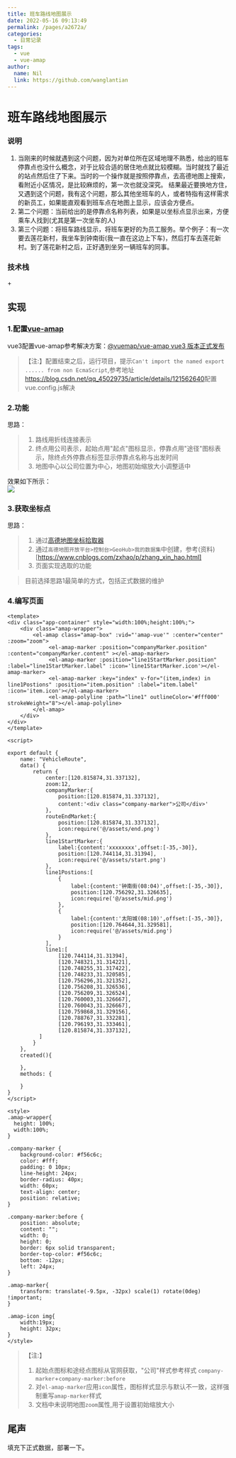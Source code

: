 ```yaml
---
title: 班车路线地图展示
date: 2022-05-16 09:13:49
permalink: /pages/a2672a/
categories:
  - 日常记录
tags:
  - vue
  - vue-amap
author: 
  name: Nil
  link: https://github.com/wanglantian
---
```




# 班车路线地图展示

### 说明

1. 当刚来的时候就遇到这个问题，因为对单位所在区域地理不熟悉，给出的班车停靠点也没什么概念，对于比较合适的居住地点就比较模糊。当时就找了最近的站点然后住了下来。当时的一个操作就是按照停靠点，去高德地图上搜索，看附近小区情况，是比较麻烦的，第一次也就没深究。
结果最近要换地方住，又遇到这个问题，我有这个问题，那么其他坐班车的人，或者特指有这样需求的新员工，如果能直观看到班车点在地图上显示，应该会方便点。
2. 第二个问题：当前给出的是停靠点名称列表，如果是以坐标点显示出来，方便乘车人找到(尤其是第一次坐车的人)
3. 第三个问题：将班车路线显示，将班车更好的为员工服务。举个例子：有一次要去莲花新村，我坐车到钟南街(我一直在这边上下车)，然后打车去莲花新村。到了莲花新村之后，正好遇到坐另一辆班车的同事。

### 技术栈

<Badge text="vue3"/> + <Badge text="vue-amap"/>

## 实现

### 1.配置[vue-amap](https://elemefe.github.io/vue-amap/#/)

vue3配置vue-amap参考解决方案：[@vuemap/vue-amap vue3 版本正式发布](https://www.oschina.net/news/175872)

>【注:】配置结束之后，运行项目，提示`Can't import the named export ...... from non EcmaScript`,参考地址<https://blog.csdn.net/qq_45029735/article/details/121562640>配置vue.config.js解决

### 2.功能

思路：
>1. 路线用折线连接表示
>2. 终点用公司表示，起始点用"起点"图标显示，停靠点用"途径"图标表示，除终点外停靠点标签显示停靠点名称与出发时间
>3. 地图中心以公司位置为中心，地图初始缩放大小调整适中

效果如下所示：<br>
![](https://cdn.jsdelivr.net/gh/wanglantian/imageStore@master/vehicle_route.30e8r7tpr960.webp)

### 3.获取坐标点

思路：
>1. 通过[高德地图坐标拾取器](https://lbs.amap.com/tools/picker)
>2. 通过`高德地图开放平台>控制台>GeoHub>我的数据集`中创建，参考(资料)[https://www.cnblogs.com/zxhao/p/zhang_xin_hao.html]
>3. 页面实现选取的功能

>目前选择思路1最简单的方式，包括正式数据的维护

### 4.编写页面

```vue
<template>
<div class="app-container" style="width:100%;height:100%;">
    <div class="amap-wrapper">
        <el-amap class="amap-box" :vid="'amap-vue'" :center="center" :zoom="zoom">
             <el-amap-marker :position="companyMarker.position" :content="companyMarker.content" ></el-amap-marker>
             <el-amap-marker :position="line1StartMarker.position" :label="line1StartMarker.label" :icon='line1StartMarker.icon'></el-amap-marker>
             <el-amap-marker :key="index" v-for="(item,index) in line1Postions" :position="item.position" :label="item.label" :icon='item.icon'></el-amap-marker>
             <el-amap-polyline :path="line1" outlineColor='#fff000' strokeWeight="8"></el-amap-polyline>
        </el-amap>
    </div>
</div>
</template>

<script>

export default {
    name: "VehicleRoute",
    data() {
        return {
            center:[120.815874,31.337132],
            zoom:12,
            companyMarker:{
                position:[120.815874,31.337132],
                content:'<div class="company-marker">公司</div>'
            },
            routeEndMarket:{
                position:[120.815874,31.337132],
                icon:require('@/assets/end.png')
            },
            line1StartMarker:{
                label:{content:'xxxxxxxx',offset:[-35,-30]},
                position:[120.744114,31.31394],
                icon:require('@/assets/start.png')
            },
            line1Postions:[
                {
                    label:{content:'钟南街(08:04)',offset:[-35,-30]},
                    position:[120.756292,31.326635],
                    icon:require('@/assets/mid.png')
                },
                {
                    label:{content:'太阳城(08:10)',offset:[-35,-30]},
                    position:[120.764644,31.329581],
                    icon:require('@/assets/mid.png')
                }
            ],
            line1:[
                [120.744114,31.31394],
                [120.748321,31.314221],
                [120.748255,31.317422],
                [120.748233,31.320585],
                [120.756296,31.321352],
                [120.756208,31.326536],
                [120.756209,31.326524],
                [120.760003,31.326667],
                [120.760043,31.326667],
                [120.759868,31.329156],
                [120.788767,31.332281],
                [120.796193,31.333461],
                [120.815874,31.337132],
          ]
        }
    },
    created(){

    },
    methods: {

    }
}
</script>

<style>
.amap-wrapper{
  height: 100%;
  width:100%;
}

.company-marker {
    background-color: #f56c6c;
    color: #fff;
    padding: 0 10px;
    line-height: 24px;
    border-radius: 40px;
    width: 60px;
    text-align: center;
    position: relative;
}

.company-marker:before {
    position: absolute;
    content: "";
    width: 0;
    height: 0;
    border: 6px solid transparent;
    border-top-color: #f56c6c;
    bottom: -12px;
    left: 24px;
}

.amap-marker{
    transform: translate(-9.5px, -32px) scale(1) rotate(0deg) !important;
}

.amap-icon img{
    width:19px;
    height: 32px;
}
</style>

```

>【注:】
>1. 起始点图标和途经点图标从官网获取，"公司"样式参考样式 `company-marker`+`company-marker:before`
>2. 对`el-amap-marker`应用`icon`属性，图标样式显示与默认不一致，这样强制重写`amap-marker`样式
>3. 文档中未说明地图`zoom`属性,用于设置初始缩放大小

## 尾声

填充下正式数据，部署一下。